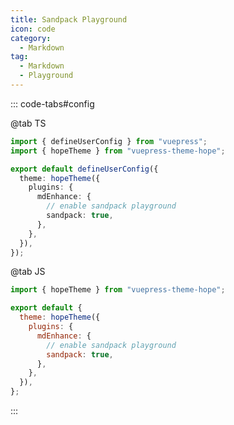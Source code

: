 ```yaml
---
title: Sandpack Playground
icon: code
category:
  - Markdown
tag:
  - Markdown
  - Playground
---
```


<!-- @include: @md-enhance/guide/code/sandpack.md#before -->

::: code-tabs#config

@tab TS

```ts {9} title=".vuepress/config.ts"
import { defineUserConfig } from "vuepress";
import { hopeTheme } from "vuepress-theme-hope";

export default defineUserConfig({
  theme: hopeTheme({
    plugins: {
      mdEnhance: {
        // enable sandpack playground
        sandpack: true,
      },
    },
  }),
});
```

@tab JS

```js {8} title=".vuepress/config.js"
import { hopeTheme } from "vuepress-theme-hope";

export default {
  theme: hopeTheme({
    plugins: {
      mdEnhance: {
        // enable sandpack playground
        sandpack: true,
      },
    },
  }),
};
```

:::

<!-- @include: @md-enhance/guide/code/sandpack.md#after -->
